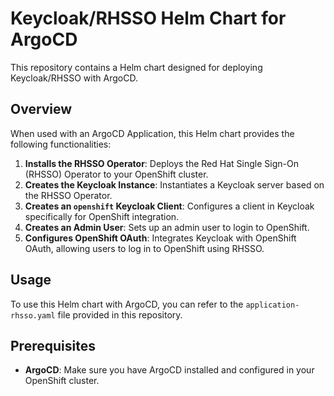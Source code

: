 # Keycloak/RHSSO Helm Chart for ArgoCD

This repository contains a Helm chart designed for deploying Keycloak/RHSSO with ArgoCD.

## Overview

When used with an ArgoCD Application, this Helm chart provides the following functionalities:

1. **Installs the RHSSO Operator**: Deploys the Red Hat Single Sign-On (RHSSO) Operator to your OpenShift cluster.
2. **Creates the Keycloak Instance**: Instantiates a Keycloak server based on the RHSSO Operator.
3. **Creates an `openshift` Keycloak Client**: Configures a client in Keycloak specifically for OpenShift integration.
4. **Creates an Admin User**: Sets up an admin user to login to OpenShift.
5. **Configures OpenShift OAuth**: Integrates Keycloak with OpenShift OAuth, allowing users to log in to OpenShift using RHSSO.

## Usage

To use this Helm chart with ArgoCD, you can refer to the `application-rhsso.yaml` file provided in this repository.

## Prerequisites

- **ArgoCD**: Make sure you have ArgoCD installed and configured in your OpenShift cluster.
